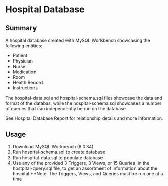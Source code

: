 # Hospital Database

## Summary
A hospital database created with MySQL Workbench showcasing the following entities:
- Patient
- Physician
- Nurse
- Medication
- Room
- Health Record
- Instructions

The hospital-data.sql and hospital-schema.sql files showcase the data and format of the databas,
while the hospital-schema.sql showcases a number of queries that can independently be run on the database.

See Hospital Database Report for relationship details and more information.

## Usage
1. Download MySQL Workbench (8.0.34)
2. Run hospital-schema.sql to create database
3. Run hospital-data.sql to populate database
4. Use any of the provided 3 Triggers, 3 Views, or 15 Queries, in the hostpital-query.sql file,
   to get an assortment of information about the hospital
    **Note: The Triggers, Views, and Queries must be run one at a time
